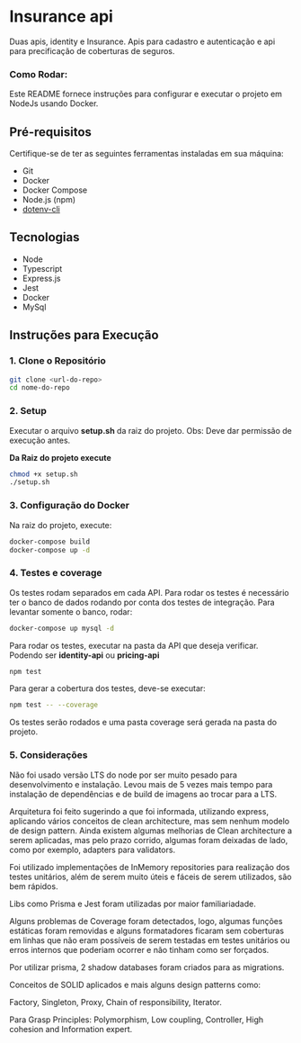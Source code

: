 # Insurance api
Duas apis, identity e Insurance. Apis para cadastro e autenticação e api para precificação de coberturas de seguros.

### Como Rodar:

Este README fornece instruções para configurar e executar o projeto  em NodeJs usando Docker.

## Pré-requisitos

Certifique-se de ter as seguintes ferramentas instaladas em sua máquina:

- Git
- Docker
- Docker Compose
- Node.js (npm)
- [dotenv-cli](https://github.com/entropitor/dotenv-cli)

## Tecnologias
- Node
- Typescript
- Express.js
- Jest
- Docker
- MySql


## Instruções para Execução

### 1. Clone o Repositório

```bash
git clone <url-do-repo>
cd nome-do-repo
```

### 2. Setup

Executar o arquivo **setup.sh** da raiz do projeto. Obs: Deve dar permissão de execução antes.

**Da Raiz do projeto execute**

```bash
chmod +x setup.sh
./setup.sh
```

### 3. Configuração do Docker
Na raiz do projeto, execute:

```bash
docker-compose build
docker-compose up -d
```

### 4. Testes e coverage

Os testes rodam separados em cada API. Para rodar os testes é necessário ter o banco de dados rodando por conta dos testes de integração. Para levantar somente o banco, rodar:
```bash
docker-compose up mysql -d
```
Para rodar os testes, executar na pasta da API que deseja verificar. Podendo ser **identity-api** ou **pricing-api**
```bash
npm test
```
Para gerar a cobertura dos testes, deve-se executar:
```bash
npm test -- --coverage
```
Os testes serão rodados e uma pasta coverage será gerada na pasta do projeto.

### 5. Considerações

Não foi usado versão LTS do node por ser muito pesado para desenvolvimento e instalação. Levou mais de 5 vezes mais tempo para instalação de dependências e de build de imagens ao trocar para a LTS.

Arquitetura foi feito sugerindo a que foi informada, utilizando express, aplicando vários conceitos de clean architecture, mas sem nenhum modelo de design pattern. Ainda existem algumas melhorias de Clean architecture a serem aplicadas, mas pelo prazo corrido, algumas foram deixadas de lado, como por exemplo, adapters para validators.

Foi utilizado implementações de InMemory repositories para realização dos testes unitários, além de serem muito úteis e fáceis de serem utilizados, são bem rápidos.

Libs como Prisma e Jest foram utilizadas por maior familiariadade.

Alguns problemas de Coverage foram detectados, logo, algumas funções estáticas foram removidas e alguns formatadores ficaram sem coberturas em linhas que não eram possíveis de serem testadas em testes unitários ou erros internos que poderiam ocorrer e não tinham como ser forçados.

Por utilizar prisma, 2 shadow databases foram criados para as migrations.

Conceitos de SOLID aplicados e mais alguns design patterns como:

Factory, Singleton, Proxy, Chain of responsibility, Iterator.

Para Grasp Principles:
Polymorphism, Low coupling, Controller, High cohesion and Information expert.
